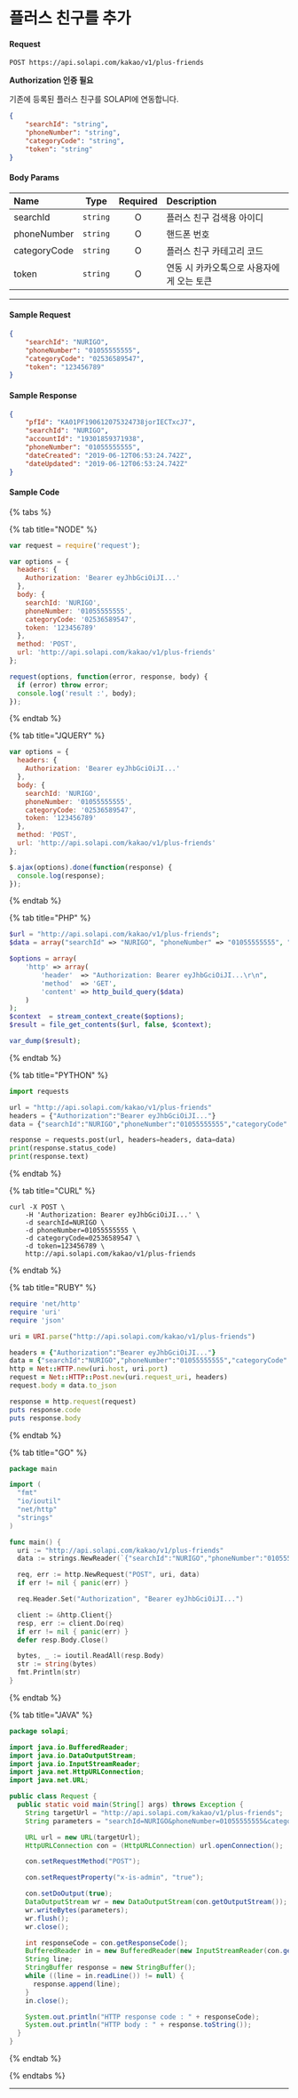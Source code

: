 # 플러스 친구를 추가

#### Request
```
POST https://api.solapi.com/kakao/v1/plus-friends
```

**Authorization 인증 필요**

기존에 등록된 플러스 친구를 SOLAPI에 연동합니다.

```json
{
    "searchId": "string",
    "phoneNumber": "string",
    "categoryCode": "string",
    "token": "string"
}
```

#### Body Params
| Name | Type | Required | Description |
| :--- | :--: | :------: | :---------- |
| searchId | `string` | O | 플러스 친구 검색용 아이디 |
| phoneNumber | `string` | O | 핸드폰 번호 |
| categoryCode | `string` | O | 플러스 친구 카테고리 코드 |
| token | `string` | O | 연동 시 카카오톡으로 사용자에게 오는 토큰 |


---

#### Sample Request

```json
{
    "searchId": "NURIGO",
    "phoneNumber": "01055555555",
    "categoryCode": "02536589547",
    "token": "123456789"
}
```

#### Sample Response

```json
{
    "pfId": "KA01PF190612075324738jorIECTxcJ7",
    "searchId": "NURIGO",
    "accountId": "19301859371938",
    "phoneNumber": "01055555555",
    "dateCreated": "2019-06-12T06:53:24.742Z",
    "dateUpdated": "2019-06-12T06:53:24.742Z"
}
```

#### Sample Code

{% tabs %}

{% tab title="NODE" %}

```javascript
var request = require('request');

var options = {
  headers: {
    Authorization: 'Bearer eyJhbGciOiJI...'
  },
  body: {
    searchId: 'NURIGO',
    phoneNumber: '01055555555',
    categoryCode: '02536589547',
    token: '123456789'
  },
  method: 'POST',
  url: 'http://api.solapi.com/kakao/v1/plus-friends'
};

request(options, function(error, response, body) {
  if (error) throw error;
  console.log('result :', body);
});

```
{% endtab %}

{% tab title="JQUERY" %}

```javascript
var options = {
  headers: {
    Authorization: 'Bearer eyJhbGciOiJI...'
  },
  body: {
    searchId: 'NURIGO',
    phoneNumber: '01055555555',
    categoryCode: '02536589547',
    token: '123456789'
  },
  method: 'POST',
  url: 'http://api.solapi.com/kakao/v1/plus-friends'
};

$.ajax(options).done(function(response) {
  console.log(response);
});

```
{% endtab %}

{% tab title="PHP" %}

```php
$url = "http://api.solapi.com/kakao/v1/plus-friends";
$data = array("searchId" => "NURIGO", "phoneNumber" => "01055555555", "categoryCode" => "02536589547", "token" => "123456789");

$options = array(
    'http' => array(
        'header'  => "Authorization: Bearer eyJhbGciOiJI...\r\n",
        'method'  => 'GET',
        'content' => http_build_query($data)
    )
);
$context  = stream_context_create($options);
$result = file_get_contents($url, false, $context);

var_dump($result);

```
{% endtab %}

{% tab title="PYTHON" %}

```python
import requests

url = "http://api.solapi.com/kakao/v1/plus-friends"
headers = {"Authorization":"Bearer eyJhbGciOiJI..."}
data = {"searchId":"NURIGO","phoneNumber":"01055555555","categoryCode":"02536589547","token":"123456789"}

response = requests.post(url, headers=headers, data=data)
print(response.status_code)
print(response.text)

```
{% endtab %}

{% tab title="CURL" %}

```curl
curl -X POST \
	-H 'Authorization: Bearer eyJhbGciOiJI...' \
	-d searchId=NURIGO \
	-d phoneNumber=01055555555 \
	-d categoryCode=02536589547 \
	-d token=123456789 \
	http://api.solapi.com/kakao/v1/plus-friends
```
{% endtab %}

{% tab title="RUBY" %}

```ruby
require 'net/http'
require 'uri'
require 'json'

uri = URI.parse("http://api.solapi.com/kakao/v1/plus-friends")

headers = {"Authorization":"Bearer eyJhbGciOiJI..."}
data = {"searchId":"NURIGO","phoneNumber":"01055555555","categoryCode":"02536589547","token":"123456789"}
http = Net::HTTP.new(uri.host, uri.port)
request = Net::HTTP::Post.new(uri.request_uri, headers)
request.body = data.to_json

response = http.request(request)
puts response.code
puts response.body

```
{% endtab %}

{% tab title="GO" %}

```go
package main

import (
  "fmt"
  "io/ioutil"
  "net/http"
  "strings"
)

func main() {
  uri := "http://api.solapi.com/kakao/v1/plus-friends"
  data := strings.NewReader(`{"searchId":"NURIGO","phoneNumber":"01055555555","categoryCode":"02536589547","token":"123456789"}`)

  req, err := http.NewRequest("POST", uri, data)
  if err != nil { panic(err) }

  req.Header.Set("Authorization", "Bearer eyJhbGciOiJI...")

  client := &http.Client{}
  resp, err := client.Do(req)
  if err != nil { panic(err) }
  defer resp.Body.Close()

  bytes, _ := ioutil.ReadAll(resp.Body)
  str := string(bytes)
  fmt.Println(str)
}

```
{% endtab %}

{% tab title="JAVA" %}

```java
package solapi;

import java.io.BufferedReader;
import java.io.DataOutputStream;
import java.io.InputStreamReader;
import java.net.HttpURLConnection;
import java.net.URL;

public class Request {
  public static void main(String[] args) throws Exception {
    String targetUrl = "http://api.solapi.com/kakao/v1/plus-friends";
    String parameters = "searchId=NURIGO&phoneNumber=01055555555&categoryCode=02536589547&token=123456789";

    URL url = new URL(targetUrl);
    HttpURLConnection con = (HttpURLConnection) url.openConnection();

    con.setRequestMethod("POST");

    con.setRequestProperty("x-is-admin", "true");

    con.setDoOutput(true);
    DataOutputStream wr = new DataOutputStream(con.getOutputStream());
    wr.writeBytes(parameters);
    wr.flush();
    wr.close();

    int responseCode = con.getResponseCode();
    BufferedReader in = new BufferedReader(new InputStreamReader(con.getInputStream()));
    String line;
    StringBuffer response = new StringBuffer();
    while ((line = in.readLine()) != null) {
      response.append(line);
    }
    in.close();

    System.out.println("HTTP response code : " + responseCode);
    System.out.println("HTTP body : " + response.toString());
  }
}

```
{% endtab %}

{% endtabs %}

---

